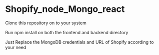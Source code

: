 # Shopify_node_Mongo_react

Clone this repository on to your system

Run npm install on both the frontend and backend directory

Just Replace the MongoDB credentials and URL of Shopify according to your need
